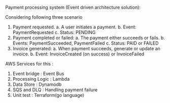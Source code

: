 Payment processing system (Event driven architecture solution):
		
Considering following three scenario
  1.	Payment requested.
        a.	 A user initiates a payment.
        b.	 Event: PaymentRequested
        c.	Status: PENDING
 2.	Payment completed or failed:
        a.	The payment either succeeds or fails.
        b.	Events: PaymentSucceeded, PaymentFailed
        c.	Status: PAID or FAILED
 3.	Invoice generated:
        a.	When payment succeeds, generate or update an invoice.
        b.	Event: InvoiceCreated (on success) or InvoiceFailed

AWS Services for this :
1.	Event bridge :  Event Bus
2.	Processing Logic :  Lambda
3.	Data Store :  Dynamodb
4.	SQS and DLQ : Handling payment failure
5.	Unit test : Terraform(go language)	

 
